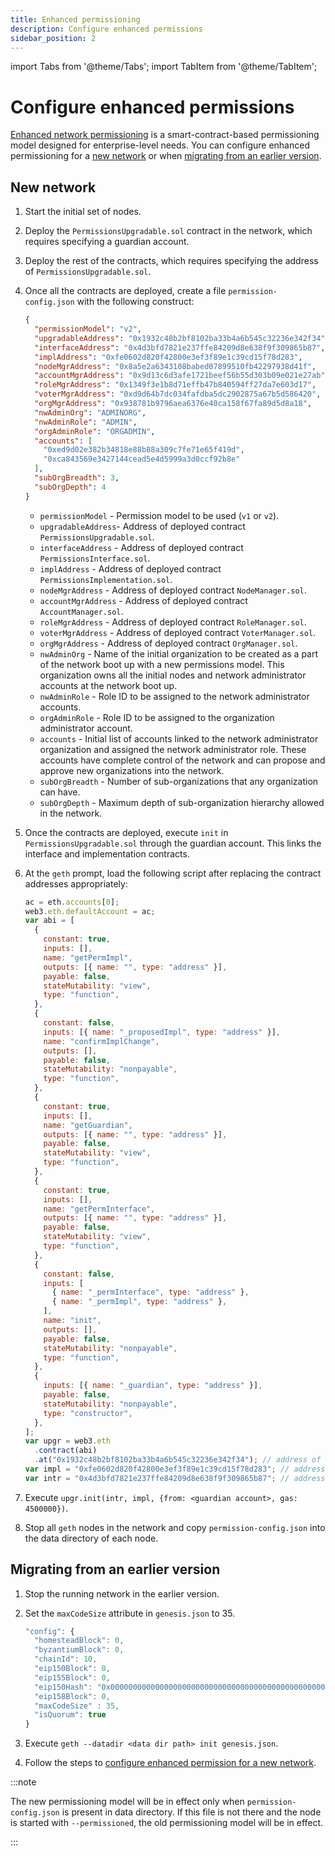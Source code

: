 ```yaml
---
title: Enhanced permissioning
description: Configure enhanced permissions
sidebar_position: 2
---
```


import Tabs from '@theme/Tabs';
import TabItem from '@theme/TabItem';


# Configure enhanced permissions

[Enhanced network permissioning](../../../concepts/permissions-overview.md#enhanced-network-permissioning) is a smart-contract-based permissioning model designed for enterprise-level needs. You can configure enhanced permissioning for a [new network](#new-network) or when [migrating from an earlier version](#migrating-from-an-earlier-version).

## New network

1.  Start the initial set of nodes.

2.  Deploy the `PermissionsUpgradable.sol` contract in the network, which requires specifying a guardian account.

3.  Deploy the rest of the contracts, which requires specifying the address of `PermissionsUpgradable.sol`.

4.  Once all the contracts are deployed, create a file `permission-config.json` with the following construct:

    ```json title="permission-config.json"
    {
      "permissionModel": "v2",
      "upgradableAddress": "0x1932c48b2bf8102ba33b4a6b545c32236e342f34",
      "interfaceAddress": "0x4d3bfd7821e237ffe84209d8e638f9f309865b87",
      "implAddress": "0xfe0602d820f42800e3ef3f89e1c39cd15f78d283",
      "nodeMgrAddress": "0x8a5e2a6343108babed07899510fb42297938d41f",
      "accountMgrAddress": "0x9d13c6d3afe1721beef56b55d303b09e021e27ab",
      "roleMgrAddress": "0x1349f3e1b8d71effb47b840594ff27da7e603d17",
      "voterMgrAddress": "0xd9d64b7dc034fafdba5dc2902875a67b5d586420",
      "orgMgrAddress": "0x938781b9796aea6376e40ca158f67fa89d5d8a18",
      "nwAdminOrg": "ADMINORG",
      "nwAdminRole": "ADMIN",
      "orgAdminRole": "ORGADMIN",
      "accounts": [
        "0xed9d02e382b34818e88b88a309c7fe71e65f419d",
        "0xca843569e3427144cead5e4d5999a3d0ccf92b8e"
      ],
      "subOrgBreadth": 3,
      "subOrgDepth": 4
    }
    ```

    - `permissionModel` - Permission model to be used (`v1` or `v2`).
    - `upgradableAddress`- Address of deployed contract `PermissionsUpgradable.sol`.
    - `interfaceAddress` - Address of deployed contract `PermissionsInterface.sol`.
    - `implAddress` - Address of deployed contract `PermissionsImplementation.sol`.
    - `nodeMgrAddress` - Address of deployed contract `NodeManager.sol`.
    - `accountMgrAddress` - Address of deployed contract `AccountManager.sol`.
    - `roleMgrAddress` - Address of deployed contract `RoleManager.sol`.
    - `voterMgrAddress` - Address of deployed contract `VoterManager.sol`.
    - `orgMgrAddress` - Address of deployed contract `OrgManager.sol`.
    - `nwAdminOrg` - Name of the initial organization to be created as a part of the network boot up with a new permissions model. This organization owns all the initial nodes and network administrator accounts at the network boot up.
    - `nwAdminRole` - Role ID to be assigned to the network administrator accounts.
    - `orgAdminRole` - Role ID to be assigned to the organization administrator account.
    - `accounts` - Initial list of accounts linked to the network administrator organization and assigned the network administrator role. These accounts have complete control of the network and can propose and approve new organizations into the network.
    - `subOrgBreadth` - Number of sub-organizations that any organization can have.
    - `subOrgDepth` - Maximum depth of sub-organization hierarchy allowed in the network.

5.  Once the contracts are deployed, execute `init` in `PermissionsUpgradable.sol` through the guardian account. This links the interface and implementation contracts.

6.  At the `geth` prompt, load the following script after replacing the contract addresses appropriately:

    ```javascript
    ac = eth.accounts[0];
    web3.eth.defaultAccount = ac;
    var abi = [
      {
        constant: true,
        inputs: [],
        name: "getPermImpl",
        outputs: [{ name: "", type: "address" }],
        payable: false,
        stateMutability: "view",
        type: "function",
      },
      {
        constant: false,
        inputs: [{ name: "_proposedImpl", type: "address" }],
        name: "confirmImplChange",
        outputs: [],
        payable: false,
        stateMutability: "nonpayable",
        type: "function",
      },
      {
        constant: true,
        inputs: [],
        name: "getGuardian",
        outputs: [{ name: "", type: "address" }],
        payable: false,
        stateMutability: "view",
        type: "function",
      },
      {
        constant: true,
        inputs: [],
        name: "getPermInterface",
        outputs: [{ name: "", type: "address" }],
        payable: false,
        stateMutability: "view",
        type: "function",
      },
      {
        constant: false,
        inputs: [
          { name: "_permInterface", type: "address" },
          { name: "_permImpl", type: "address" },
        ],
        name: "init",
        outputs: [],
        payable: false,
        stateMutability: "nonpayable",
        type: "function",
      },
      {
        inputs: [{ name: "_guardian", type: "address" }],
        payable: false,
        stateMutability: "nonpayable",
        type: "constructor",
      },
    ];
    var upgr = web3.eth
      .contract(abi)
      .at("0x1932c48b2bf8102ba33b4a6b545c32236e342f34"); // address of the upgradable contracts
    var impl = "0xfe0602d820f42800e3ef3f89e1c39cd15f78d283"; // address of the implementation contracts
    var intr = "0x4d3bfd7821e237ffe84209d8e638f9f309865b87"; // address of the interface contracts
    ```

7.  Execute `upgr.init(intr, impl, {from: <guardian account>, gas: 4500000})`.

8.  Stop all `geth` nodes in the network and copy `permission-config.json` into the data directory of each node.

## Migrating from an earlier version

1. Stop the running network in the earlier version.

2. Set the `maxCodeSize` attribute in `genesis.json` to 35.

   ```javascript
   "config": {
     "homesteadBlock": 0,
     "byzantiumBlock": 0,
     "chainId": 10,
     "eip150Block": 0,
     "eip155Block": 0,
     "eip150Hash": "0x0000000000000000000000000000000000000000000000000000000000000000",
     "eip158Block": 0,
     "maxCodeSize" : 35,
     "isQuorum": true
   }
   ```

3. Execute `geth --datadir <data dir path> init genesis.json`.

4. Follow the steps to [configure enhanced permission for a new network](#new-network).

:::note

The new permissioning model will be in effect only when `permission-config.json` is present in data directory. If this file is not there and the node is started with `--permissioned`, the old permissioning model will be in effect.

:::
